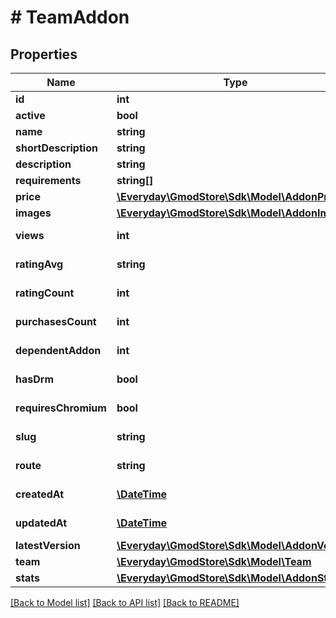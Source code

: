 # # TeamAddon

## Properties

Name | Type | Description | Notes
------------ | ------------- | ------------- | -------------
**id** | **int** |  | [optional]
**active** | **bool** |  | [optional]
**name** | **string** |  | [optional]
**shortDescription** | **string** |  | [optional]
**description** | **string** |  | [optional]
**requirements** | **string[]** |  | [optional]
**price** | [**\Everyday\GmodStore\Sdk\Model\AddonPrice**](AddonPrice.md) |  | [optional]
**images** | [**\Everyday\GmodStore\Sdk\Model\AddonImages**](AddonImages.md) |  | [optional]
**views** | **int** |  | [optional] [readonly]
**ratingAvg** | **string** |  | [optional] [readonly]
**ratingCount** | **int** |  | [optional] [readonly]
**purchasesCount** | **int** |  | [optional] [readonly]
**dependentAddon** | **int** |  | [optional] [readonly]
**hasDrm** | **bool** |  | [optional] [readonly]
**requiresChromium** | **bool** |  | [optional] [readonly]
**slug** | **string** |  | [optional] [readonly]
**route** | **string** |  | [optional] [readonly]
**createdAt** | [**\DateTime**](\DateTime.md) |  | [optional] [readonly]
**updatedAt** | [**\DateTime**](\DateTime.md) |  | [optional] [readonly]
**latestVersion** | [**\Everyday\GmodStore\Sdk\Model\AddonVersion**](AddonVersion.md) |  | [optional]
**team** | [**\Everyday\GmodStore\Sdk\Model\Team**](Team.md) |  | [optional]
**stats** | [**\Everyday\GmodStore\Sdk\Model\AddonStats**](AddonStats.md) |  | [optional]

[[Back to Model list]](../../README.md#models) [[Back to API list]](../../README.md#endpoints) [[Back to README]](../../README.md)
